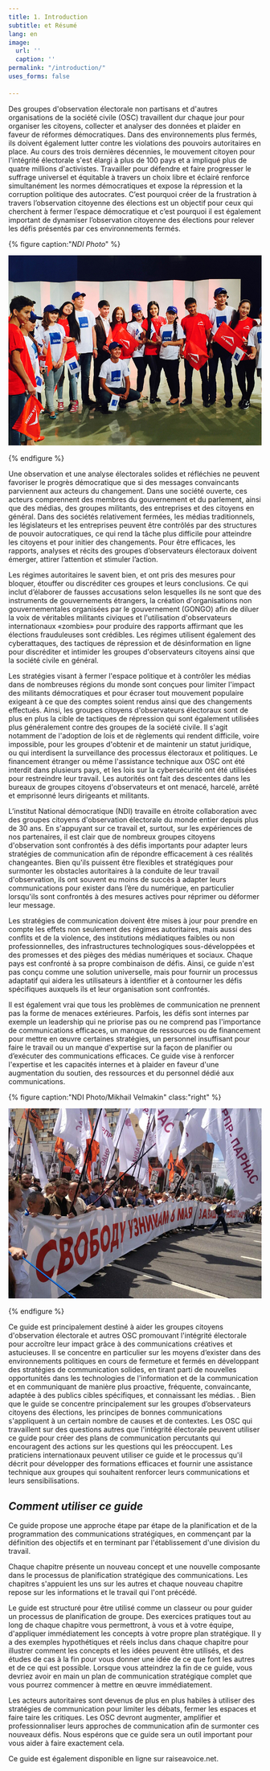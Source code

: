 ```yaml
---
title: 1. Introduction
subtitle: et Résumé
lang: en
image:
  url: ''
  caption: ''
permalink: "/introduction/"
uses_forms: false

---
```

Des groupes d'observation électorale non partisans et d'autres organisations de la société civile (OSC) travaillent dur chaque jour pour organiser les citoyens, collecter et analyser des données et plaider en faveur de réformes démocratiques. Dans des environnements plus fermés, ils doivent également lutter contre les violations des pouvoirs autoritaires en place. Au cours des trois dernières décennies, le mouvement citoyen pour l'intégrité électorale s'est élargi à plus de 100 pays et a impliqué plus de quatre millions d'activistes. Travailler pour défendre et faire progresser le suffrage universel et équitable à travers un choix libre et éclairé renforce simultanément les normes démocratiques et expose la répression et la corruption politique des autocrates. C’est pourquoi créer de la frustration à travers l’observation citoyenne des élections est un objectif pour ceux qui cherchent à fermer l’espace démocratique et c’est pourquoi il est également important de dynamiser l’observation citoyenne des élections pour relever les défis présentés par ces environnements fermés.

{% figure caption:"_NDI Photo_" %}

![NDI Photo](/assets/images/ndi_kyrgyz_debates-1.jpg "NDI Photo.")

{% endfigure %}

Une observation et une analyse électorales solides et réfléchies ne peuvent favoriser le progrès démocratique que si des messages convaincants parviennent aux acteurs du changement. Dans une société ouverte, ces acteurs comprennent des membres du gouvernement et du parlement, ainsi que des médias, des groupes militants, des entreprises et des citoyens en général. Dans des sociétés relativement fermées, les médias traditionnels, les législateurs et les entreprises peuvent être contrôlés par des structures de pouvoir autocratiques, ce qui rend la tâche plus difficile pour atteindre les citoyens et pour initier des changements. Pour être efficaces, les rapports, analyses et récits des groupes d’observateurs électoraux doivent émerger, attirer l’attention et stimuler l’action.

Les régimes autoritaires le savent bien, et ont pris des mesures pour bloquer, étouffer ou discréditer ces groupes et leurs conclusions. Ce qui inclut d’élaborer de fausses accusations selon lesquelles ils ne sont que des instruments de gouvernements étrangers, la création d'organisations non gouvernementales organisées par le gouvernement (GONGO) afin de diluer la voix de véritables militants civiques et l'utilisation d'observateurs internationaux «zombies» pour produire des rapports affirmant que les élections frauduleuses sont crédibles. Les régimes utilisent également des cyberattaques, des tactiques de répression et de désinformation en ligne pour discréditer et intimider les groupes d'observateurs citoyens ainsi que la société civile en général.

Les stratégies visant à fermer l'espace politique et à contrôler les médias dans de nombreuses régions du monde sont conçues pour limiter l'impact des militants démocratiques et pour écraser tout mouvement populaire exigeant à ce que des comptes soient rendus ainsi que des changements effectués. Ainsi, les groupes citoyens d'observateurs électoraux sont de plus en plus la cible de tactiques de répression qui sont également utilisées plus généralement contre des groupes de la société civile. Il s'agit notamment de l'adoption de lois et de règlements qui rendent difficile, voire impossible, pour les groupes d'obtenir et de maintenir un statut juridique, ou qui interdisent la surveillance des processus électoraux et politiques. Le financement étranger ou même l'assistance technique aux OSC ont été interdit dans plusieurs pays, et les lois sur la cybersécurité ont été utilisées pour restreindre leur travail. Les autorités ont fait des descentes dans les bureaux de groupes citoyens d'observateurs et ont menacé, harcelé, arrêté et emprisonné leurs dirigeants et militants.

L’institut National démocratique (NDI) travaille en étroite collaboration avec des groupes citoyens d'observation électorale du monde entier depuis plus de 30 ans. En s'appuyant sur ce travail et, surtout, sur les expériences de nos partenaires, il est clair que de nombreux groupes citoyens d'observation sont confrontés à des défis importants pour adapter leurs stratégies de communication afin de répondre efficacement à ces réalités changeantes. Bien qu'ils puissent être flexibles et stratégiques pour surmonter les obstacles autoritaires à la conduite de leur travail d'observation, ils ont souvent eu moins de succès à adapter leurs communications pour exister dans l’ère du numérique, en particulier lorsqu'ils sont confrontés à des mesures actives pour réprimer ou déformer leur message.

Les stratégies de communication doivent être mises à jour pour prendre en compte les effets non seulement des régimes autoritaires, mais aussi des conflits et de la violence, des institutions médiatiques faibles ou non professionnelles, des infrastructures technologiques sous-développées et des promesses et des pièges des médias numériques et sociaux. Chaque pays est confronté à sa propre combinaison de défis. Ainsi, ce guide n'est pas conçu comme une solution universelle, mais pour fournir un processus adaptatif qui aidera les utilisateurs à identifier et à contourner les défis spécifiques auxquels ils et leur organisation sont confrontés.

Il est également vrai que tous les problèmes de communication ne prennent pas la forme de menaces extérieures. Parfois, les défis sont internes par exemple un leadership qui ne priorise pas ou ne comprend pas l'importance de communications efficaces, un manque de ressources ou de financement pour mettre en œuvre certaines stratégies, un personnel insuffisant pour faire le travail ou un manque d'expertise sur la façon de planifier ou d’exécuter des communications efficaces. Ce guide vise à renforcer l'expertise et les capacités internes et à plaider en faveur d'une augmentation du soutien, des ressources et du personnel dédié aux communications.

{% figure caption:"NDI Photo/Mikhail Velmakin" class:"right" %}

![NDI Photo/Mikhail Velmakin](/assets/images/NDI_moscow.jpg "NDI Photo/Mikhail Velmakin")

{% endfigure %}

Ce guide est principalement destiné à aider les groupes citoyens d'observation électorale et autres OSC promouvant l'intégrité électorale pour accroître leur impact grâce à des communications créatives et astucieuses. Il se concentre en particulier sur les moyens d’exister dans des environnements politiques en cours de fermeture et fermés en développant des stratégies de communication solides, en tirant parti de nouvelles opportunités dans les technologies de l'information et de la communication et en communiquant de manière plus proactive, fréquente, convaincante, adaptée à des publics cibles spécifiques, et connaissant les médias. . Bien que le guide se concentre principalement sur les groupes d’observateurs citoyens des élections, les principes de bonnes communications s'appliquent à un certain nombre de causes et de contextes. Les OSC qui travaillent sur des questions autres que l'intégrité électorale peuvent utiliser ce guide pour créer des plans de communication percutants qui encouragent des actions sur les questions qui les préoccupent. Les praticiens internationaux peuvent utiliser ce guide et le processus qu'il décrit pour développer des formations efficaces et fournir une assistance technique aux groupes qui souhaitent renforcer leurs communications et leurs sensibilisations.

## _Comment utiliser ce guide_

Ce guide propose une approche étape par étape de la planification et de la programmation des communications stratégiques, en commençant par la définition des objectifs et en terminant par l'établissement d'une division du travail.

Chaque chapitre présente un nouveau concept et une nouvelle composante dans le processus de planification stratégique des communications. Les chapitres s'appuient les uns sur les autres et chaque nouveau chapitre repose sur les informations et le travail qui l'ont précédé.

Le guide est structuré pour être utilisé comme un classeur ou pour guider un processus de planification de groupe. Des exercices pratiques tout au long de chaque chapitre vous permettront, à vous et à votre équipe, d'appliquer immédiatement les concepts à votre propre plan stratégique. Il y a des exemples hypothétiques et réels inclus dans chaque chapitre pour illustrer comment les concepts et les idées peuvent être utilisés, et des études de cas à la fin pour vous donner une idée de ce que font les autres et de ce qui est possible. Lorsque vous atteindrez la fin de ce guide, vous devriez avoir en main un plan de communication stratégique complet que vous pourrez commencer à mettre en œuvre immédiatement.

Les acteurs autoritaires sont devenus de plus en plus habiles à utiliser des stratégies de communication pour limiter les débats, fermer les espaces et faire taire les critiques. Les OSC devront augmenter, amplifier et professionnaliser leurs approches de communication afin de surmonter ces nouveaux défis. Nous espérons que ce guide sera un outil important pour vous aider à faire exactement cela.

Ce guide est également disponible en ligne sur raiseavoice.net.
